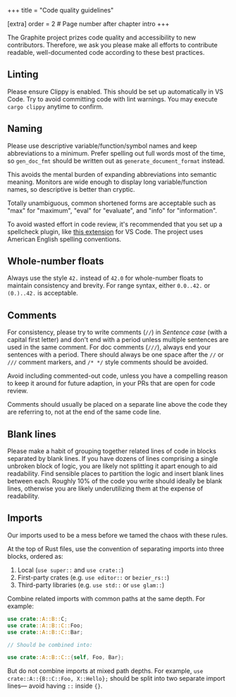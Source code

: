 +++
title = "Code quality guidelines"

[extra]
order = 2 # Page number after chapter intro
+++

The Graphite project prizes code quality and accessibility to new contributors. Therefore, we ask you please make all efforts to contribute readable, well-documented code according to these best practices.

## Linting

Please ensure Clippy is enabled. This should be set up automatically in VS Code. Try to avoid committing code with lint warnings. You may execute `cargo clippy` anytime to confirm.

## Naming

Please use descriptive variable/function/symbol names and keep abbreviations to a minimum. Prefer spelling out full words most of the time, so `gen_doc_fmt` should be written out as `generate_document_format` instead.

This avoids the mental burden of expanding abbreviations into semantic meaning. Monitors are wide enough to display long variable/function names, so descriptive is better than cryptic.

Totally unambiguous, common shortened forms are acceptable such as "max" for "maximum", "eval" for "evaluate", and "info" for "information".

To avoid wasted effort in code review, it's recommended that you set up a spellcheck plugin, like [this extension](https://marketplace.visualstudio.com/items?itemName=streetsidesoftware.code-spell-checker) for VS Code. The project uses American English spelling conventions.

## Whole-number floats

Always use the style `42.` instead of `42.0` for whole-number floats to maintain consistency and brevity. For range syntax, either `0.0..42.` or `(0.)..42.` is acceptable.

## Comments

For consistency, please try to write comments (`//`) in *Sentence case* (with a capital first letter) and don't end with a period unless multiple sentences are used in the same comment. For doc comments (`///`), always end your sentences with a period. There should always be one space after the `//` or `///` comment markers, and `/* */` style comments should be avoided.

Avoid including commented-out code, unless you have a compelling reason to keep it around for future adaption, in your PRs that are open for code review.

Comments should usually be placed on a separate line above the code they are referring to, not at the end of the same code line.

## Blank lines

Please make a habit of grouping together related lines of code in blocks separated by blank lines. If you have dozens of lines comprising a single unbroken block of logic, you are likely not splitting it apart enough to aid readability. Find sensible places to partition the logic and insert blank lines between each. Roughly 10% of the code you write should ideally be blank lines, otherwise you are likely underutilizing them at the expense of readability.

## Imports

Our imports used to be a mess before we tamed the chaos with these rules.

At the top of Rust files, use the convention of separating imports into three blocks, ordered as:
1. Local (`use super::` and `use crate::`)
2. First-party crates (e.g. `use editor::` or `bezier_rs::`)
3. Third-party libraries (e.g. `use std::` or `use glam::`)

Combine related imports with common paths at the same depth. For example:

```rs
use crate::A::B::C;
use crate::A::B::C::Foo;
use crate::A::B::C::Bar;

// Should be combined into:

use crate::A::B::C::{self, Foo, Bar};
```

But do not combine imports at mixed path depths. For example, `use crate::A::{B::C::Foo, X::Hello};` should be split into two separate import lines— avoid having `::` inside `{}`.
